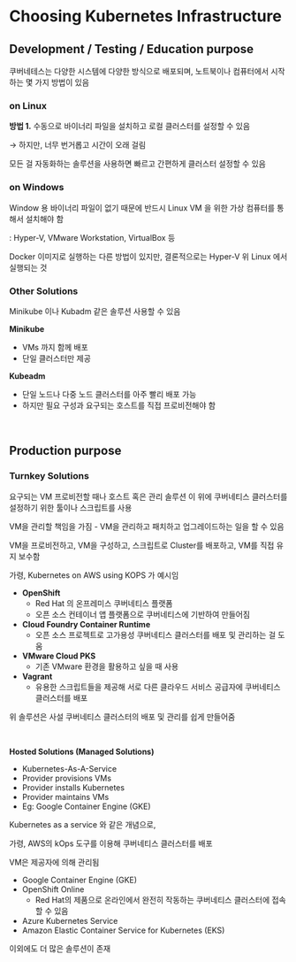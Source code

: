 # Choosing Kubernetes Infrastructure

## Development / Testing / Education purpose

쿠버네테스는 다양한 시스템에 다양한 방식으로 배포되며, 노트북이나 컴퓨터에서 시작하는 몇 가지 방법이 있음

### on Linux 

**방법 1.** 수동으로 바이너리 파일을 설치하고 로컬 클러스터를 설정할 수 있음

→ 하지만, 너무 번거롭고 시간이 오래 걸림

모든 걸 자동화하는 솔루션을 사용하면 빠르고 간편하게 클러스터 설정할 수 있음

### on Windows

Window 용 바이너리 파일이 없기 때문에 반드시 Linux VM 을 위한 가상 컴퓨터를 통해서 설치해야 함

: Hyper-V, VMware Workstation, VirtualBox 등

Docker 이미지로 실행하는 다른 방법이 있지만, 결론적으로는 Hyper-V 위 Linux 에서 실행되는 것  

### Other Solutions

Minikube 이나 Kubadm 같은 솔루션 사용할 수 있음

**Minikube**
- VMs 까지 함께 배포
- 단일 클러스터만 제공

**Kubeadm**
- 단일 노드나 다중 노드 클러스터를 아주 빨리 배포 가능
- 하지만 필요 구성과 요구되는 호스트를 직접 프로비전해야 함

<br>

## Production purpose

### Turnkey Solutions

요구되는 VM 프로비전할 때나 호스트 혹은 관리 솔루션
이 위에 쿠버네티스 클러스터를 설정하기 위한 툴이나 스크립트를 사용

VM을 관리할 책임을 가짐 - VM을 관리하고 패치하고 업그레이드하는 일을 할 수 있음

VM을 프로비전하고, VM을 구성하고, 스크립트로 Cluster를 배포하고, VM를 직접 유지 보수함

가령, Kubernetes on AWS using KOPS 가 예시임

- **OpenShift**
  - Red Hat 의 온프레미스 쿠버네티스 플랫폼 
  - 오픈 소스 컨테이너 앱 플랫폼으로 쿠버네티스에 기반하여 만들어짐
- **Cloud Foundry Container Runtime**
  - 오픈 소스 프로젝트로 고가용성 쿠버네티스 클러스터를 배포 및 관리하는 걸 도움
- **VMware Cloud PKS**
  - 기존 VMware 환경을 활용하고 싶을 때 사용
- **Vagrant**
  - 유용한 스크립트들을 제공해 서로 다른 클라우드 서비스 공급자에 쿠버네티스 클러스터를 배포

위 솔루션은 사설 쿠버네티스 클러스터의 배포 및 관리를 쉽게 만들어줌

<br>

**Hosted Solutions (Managed Solutions)**

- Kubernetes-As-A-Service
- Provider provisions VMs
- Provider installs Kubernetes
- Provider maintains VMs
- Eg: Google Container Engine (GKE)

Kubernetes as a service 와 같은 개념으로,

가령, AWS의 kOps 도구를 이용해 쿠버네티스 클러스터를 배포

VM은 제공자에 의해 관리됨

- Google Container Engine (GKE)
- OpenShift Online
  - Red Hat의 제품으로 온라인에서 완전히 작동하는 쿠버네티스 클러스터에 접속할 수 있음
- Azure Kubernetes Service
- Amazon Elastic Container Service for Kubernetes (EKS)

이외에도 더 많은 솔루션이 존재
